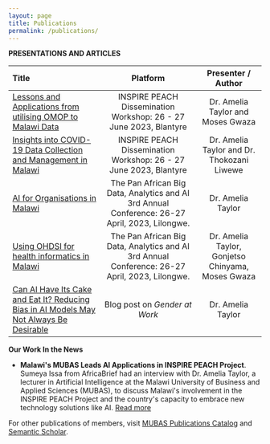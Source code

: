 ```yaml
---
layout: page
title: Publications
permalink: /publications/
---
```


**PRESENTATIONS AND ARTICLES**

| Title      | Platform | Presenter / Author     |
| :---        |    :----:   |     :---:     |
| <a class="page-link" href="https://docs.google.com/presentation/d/1H_-XLWP0J3WfhdAC57n5nINHroAkClrh/edit?usp=drive_link&ouid=103243696572721185208&rtpof=true&sd=true" target="_blank">Lessons and Applications from utilising OMOP to Malawi Data</a> | INSPIRE PEACH Dissemination Workshop: 26 - 27 June 2023, Blantyre | Dr. Amelia Taylor and Moses Gwaza  |
| <a class="page-link" href="https://docs.google.com/presentation/d/1dYhoBzX2t0ofQlopIXEP2IMrsc_2Tu6S/edit?usp=drive_link&ouid=103243696572721185208&rtpof=true&sd=true" target="_blank">Insights into COVID-19 Data Collection and Management in Malawi</a> | INSPIRE PEACH Dissemination Workshop: 26 - 27 June 2023, Blantyre | Dr. Amelia Taylor and Dr. Thokozani Liwewe  |
| <a class="page-link" href="https://docs.google.com/presentation/d/1HlhHs_QWGOmVDFpzyzCaEoadcYN78Von/edit?usp=share_link&ouid=103243696572721185208&rtpof=true&sd=true" target="_blank">AI for Organisations in Malawi </a> | The Pan African Big Data, Analytics and AI 3rd Annual Conference: 26-27 April, 2023, Lilongwe. | Dr. Amelia Taylor  |
| <a class="page-link" href="https://docs.google.com/presentation/d/1jlZMlvXv9h065tyyQioN7FBik0dkq4Xx/edit?usp=share_link&ouid=103243696572721185208&rtpof=true&sd=true" target="_blank">Using OHDSI for health informatics in Malawi</a> | The Pan African Big Data, Analytics and AI 3rd Annual Conference: 26-27 April, 2023, Lilongwe. | Dr. Amelia Taylor, Gonjetso Chinyama, Moses Gwaza  |
| <a class="page-link" href="https://genderatwork.org/can-ai-have-its-cake-and-eat-it/" target="_blank">Can AI Have Its Cake and Eat It? Reducing Bias in AI Models May Not Always Be Desirable</a> | Blog post on *Gender at Work* | Dr. Amelia Taylor |

**Our Work In the News**
* **Malawi's MUBAS Leads AI Applications in INSPIRE PEACH Project**.
<br />Sumeya Issa from AfricaBrief had an interview with Dr. Amelia Taylor, a lecturer in Artificial Intelligence at the Malawi University of Business and Applied Sciences (MUBAS), to discuss Malawi's involvement in the INSPIRE PEACH Project and the country's capacity to embrace new technology solutions like AI. <a class="page-link" href="https://africabrief.substack.com/p/malawis-mubas-leads-ai-applications" target="_blank">Read more </a>


For other publications of members, visit 
<a class="page-link" href="https://publications.mubas.ac.mw/researcher/ataylor" target="_blank">MUBAS Publications Catalog</a> and 
<a class="page-link" href="https://www.semanticscholar.org/author/Amelia-Taylor/1858776532" target="_blank">Semantic Scholar</a>.